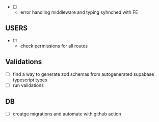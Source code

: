 - [ ] - error handling middleware and typing syhnched with FE

## USERS

- [ ] - check permissions for all routes

## Validations

- [ ] find a way to generate zod schemas from autogenerated supabase typescript types
- [ ] run validations

## DB

- [ ] creatge migrations and automate with github action
